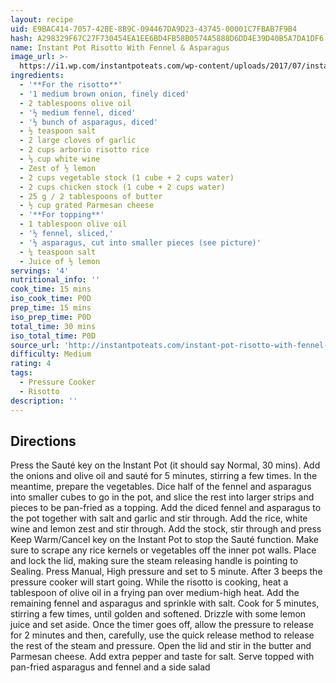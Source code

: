 ```yaml
---
layout: recipe
uid: E9BAC414-7057-42BE-8B9C-094467DA9D23-43745-00001C7FBAB7F9B4
hash: A298329F67C27F730454EA1EE6BD4FB58B0574A5888D6DD4E39D40B5A7DA1DF6
name: Instant Pot Risotto With Fennel & Asparagus
image_url: >-
  https://i1.wp.com/instantpoteats.com/wp-content/uploads/2017/07/instant-pot-risotto-fennel-asparagus-1.jpg?resize=750%2C500
ingredients:
  - '**For the risotto**'
  - '1 medium brown onion, finely diced'
  - 2 tablespoons olive oil
  - '½ medium fennel, diced'
  - '½ bunch of asparagus, diced'
  - ½ teaspoon salt
  - 2 large cloves of garlic
  - 2 cups arborio risotto rice
  - ⅓ cup white wine
  - Zest of ½ lemon
  - 2 cups vegetable stock (1 cube + 2 cups water)
  - 2 cups chicken stock (1 cube + 2 cups water)
  - 25 g / 2 tablespoons of butter
  - ½ cup grated Parmesan cheese
  - '**For topping**'
  - 1 tablespoon olive oil
  - '½ fennel, sliced,'
  - '½ asparagus, cut into smaller pieces (see picture)'
  - ¼ teaspoon salt
  - Juice of ½ lemon
servings: '4'
nutritional_info: ''
cook_time: 15 mins
iso_cook_time: P0D
prep_time: 15 mins
iso_prep_time: P0D
total_time: 30 mins
iso_total_time: P0D
source_url: 'http://instantpoteats.com/instant-pot-risotto-with-fennel-asparagus-recipe/'
difficulty: Medium
rating: 4
tags:
  - Pressure Cooker
  - Risotto
description: ''
---
```

## Directions

Press the Sauté key on the Instant Pot (it should say Normal, 30 mins). Add the onions and olive oil and sauté for 5 minutes, stirring a few times.
In the meantime, prepare the vegetables. Dice half of the fennel and asparagus into smaller cubes to go in the pot, and slice the rest into larger strips and pieces to be pan-fried as a topping.
Add the diced fennel and asparagus to the pot together with salt and garlic and stir through.
Add the rice, white wine and lemon zest and stir through.
Add the stock, stir through and press Keep Warm/Cancel key on the Instant Pot to stop the Sauté function. Make sure to scrape any rice kernels or vegetables off the inner pot walls.
Place and lock the lid, making sure the steam releasing handle is pointing to Sealing. Press Manual, High pressure and set to 5 minute. After 3 beeps the pressure cooker will start going.
While the risotto is cooking, heat a tablespoon of olive oil in a frying pan over medium-high heat. Add the remaining fennel and asparagus and sprinkle with salt. Cook for 5 minutes, stirring a few times, until golden and softened. Drizzle with some lemon juice and set aside.
Once the timer goes off, allow the pressure to release for 2 minutes and then, carefully, use the quick release method to release the rest of the steam and pressure.
Open the lid and stir in the butter and Parmesan cheese. Add extra pepper and taste for salt. Serve topped with pan-fried asparagus and fennel and a side salad
